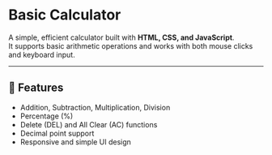 # Basic Calculator

A simple, efficient calculator built with **HTML, CSS, and JavaScript**.  
It supports basic arithmetic operations and works with both mouse clicks and keyboard input.

---

## 🚀 Features
- Addition, Subtraction, Multiplication, Division  
- Percentage (%)  
- Delete (DEL) and All Clear (AC) functions  
- Decimal point support  
- Responsive and simple UI design  
